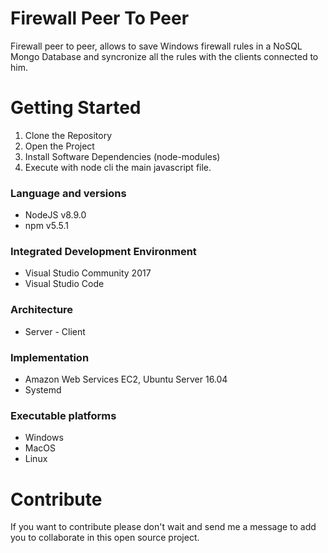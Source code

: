 # Firewall Peer To Peer
Firewall peer to peer, allows to save Windows firewall rules in a NoSQL Mongo Database and syncronize all the rules with the clients connected to him. 

# Getting Started
1.  Clone the Repository
2.  Open the Project
3.	Install Software Dependencies (node-modules)
4.  Execute with node cli the main javascript file.

### Language and versions
* NodeJS v8.9.0
* npm v5.5.1

### Integrated Development Environment
* Visual Studio Community 2017
* Visual Studio Code

### Architecture
* Server - Client

### Implementation
* Amazon Web Services EC2, Ubuntu Server 16.04
* Systemd

### Executable platforms
* Windows
* MacOS
* Linux

# Contribute
If you want to contribute please don't wait and send me a message to add you to collaborate in this open source project.

